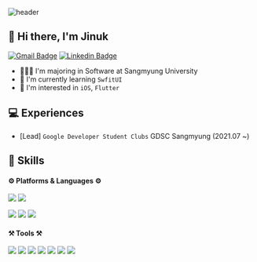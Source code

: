 ![header](https://capsule-render.vercel.app/api?type=waving&color=timeGradient&height=250&section=header&text=JJinuk%20&fontSize=100&descAlignY=51&descAlign=62)


## 👋 Hi there, I'm Jinuk
<p>

[![Gmail Badge](https://img.shields.io/badge/Gmail-d14836?style=flat-square&logo=Gmail&logoColor=white&link=mailto:jitoor610@gmail.com)](mailto:jitoor610@gmail.com)
[![Linkedin Badge](https://img.shields.io/badge/-LinkedIn-1877F2?style=flat-square&logo=LinkedIn&logoColor=white&link=https://www.linkedin.com/in/jinuk/)](https://www.linkedin.com/in/jinuk/)
<!-- [![Linkedin Badge](https://img.shields.io/badge/-LinkedIn-blue?style=flat-square&logo=Linkedin&logoColor=white&link=https://www.facebook.com/profile.php?id=100001307603814)](https://www.facebook.com/profile.php?id=100001307603814) -->

</p>

- 👨🏻‍💻 I'm majoring in Software at Sangmyung University
- 🌱 I'm currently learning `SwfitUI`
- 🔭 I'm interested in `iOS`, `Flutter` 


## 💻 Experiences
- [Lead] `Google Developer Student Clubs` GDSC Sangmyung (2021.07 ~)
  
## 💪 Skills

#### ⚙️ Platforms & Languages ⚙️

<p>
<img src="https://img.shields.io/badge/iOS-000000?style=flat-square&logo=apple&logoColor=white"/>
<img src="https://img.shields.io/badge/Flutter-02569B?style=flat-square&logo=flutter&logoColor=white"/>
</p>
<p>
<img src="https://img.shields.io/badge/Python-3776AB?style=flat-square&logo=Python&logoColor=white"/>
<img src="https://img.shields.io/badge/Swift-F05138?style=flat-square&logo=Swift&logoColor=white"/>
<img src="https://img.shields.io/badge/Dart-0175C2?style=flat-square&logo=dart&logoColor=white"/>
</p>

#### ⚒️ Tools ⚒️
<p>
<img src="https://img.shields.io/badge/Xcode-147EFB?style=flat-square&logo=Xcode&logoColor=white"/>
<img src="https://img.shields.io/badge/VSCode-007ACC?style=flat-square&logo=VisualStudioCode&logoColor=white"/>
<img src="https://img.shields.io/badge/Firebase-FFCA28?style=flat-square&logo=Firebase&logoColor=white"/>
<img src="https://img.shields.io/badge/Git-F05032?style=flat-square&logo=Git&logoColor=white"/>
<img src="https://img.shields.io/badge/GitKraken-179287?style=flat-square&logo=GitKraken&logoColor=white"/>
<img src="https://img.shields.io/badge/Figma-F24E1E?style=flat-square&logo=Figma&logoColor=white"/>
<img src="https://img.shields.io/badge/Notion-000000?style=flat-square&logo=Notion&logoColor=white"/>
</p>
